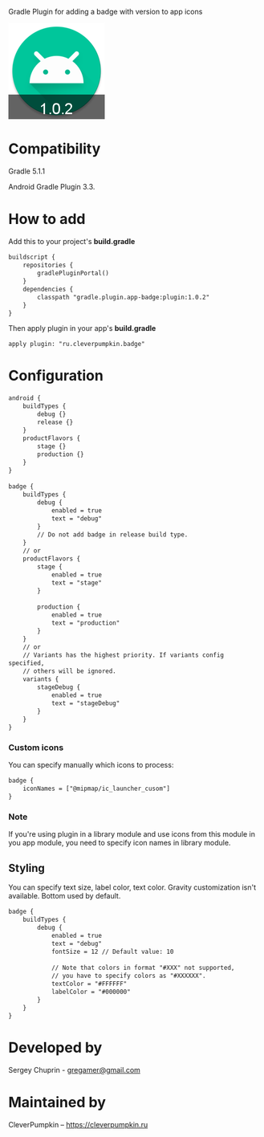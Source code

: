Gradle Plugin for adding a badge with version to app icons

![alt text](img/ic_launcher_round.png)

# Compatibility
Gradle 5.1.1

Android Gradle Plugin 3.3.
# How to add
Add this to your project's **build.gradle**
```
buildscript {
    repositories {
        gradlePluginPortal()
    }
    dependencies {
        classpath "gradle.plugin.app-badge:plugin:1.0.2"
    }
}
```
Then apply plugin in your app's **build.gradle**
```
apply plugin: "ru.cleverpumpkin.badge"
```

# Configuration
```
android {
    buildTypes {
        debug {}
        release {}
    }
    productFlavors {
        stage {}
        production {}
    }
}

badge {
    buildTypes {
        debug {
            enabled = true
            text = "debug"
        }
        // Do not add badge in release build type.
    }
    // or
    productFlavors {
        stage {
            enabled = true
            text = "stage"
        }

        production {
            enabled = true
            text = "production"
        }
    }
    // or
    // Variants has the highest priority. If variants config specified,
    // others will be ignored.
    variants {
        stageDebug {
            enabled = true
            text = "stageDebug"
        }
    }
}
```
### Custom icons
You can specify manually which icons to process:
```
badge {
    iconNames = ["@mipmap/ic_launcher_cusom"]
}
```

### Note
If you're using plugin in a library module and use icons from this
module in you app module, you need to specify icon names in library
module.

## Styling
You can specify text size, label color, text color.
Gravity customization isn't available. Bottom used by default.
```
badge {
    buildTypes {
        debug {
            enabled = true
            text = "debug"
            fontSize = 12 // Default value: 10
            
            // Note that colors in format "#XXX" not supported,
            // you have to specify colors as "#XXXXXX".
            textColor = "#FFFFFF"
            labelColor = "#000000"
        }
    }
}
```

# Developed by 
Sergey Chuprin - <gregamer@gmail.com>
# Maintained by
CleverPumpkin – https://cleverpumpkin.ru
